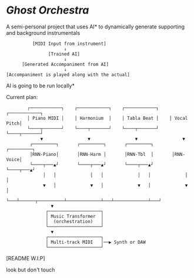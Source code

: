 # ***Ghost Orchestra***
A semi-personal project that uses AI* to dynamically generate supporting and background instrumentals

              [MIDI Input from instrument]
                          ↓
                    [Trained AI]
                          ↓
          [Generated Accompaniment from AI]
                          ↓
    [Accompaniment is played along with the actual]

AI is going to be run locally*


Current plan:

			┌────────────┐    ┌────────────┐    ┌────────────┐    ┌────────────┐
			│ Piano MIDI │    │ Harmonium  │    │ Tabla Beat │    │ Vocal Pitch│
			└────┬───────┘    └────┬───────┘    └────┬───────┘    └────┬───────┘
			     ▼                 ▼                 ▼                 ▼
			 ┌─────────┐       ┌─────────┐       ┌─────────┐       ┌─────────┐
			 │RNN-Piano│       │RNN-Harm │       │RNN-Tbl  │       │RNN-Voice│
			 └────┬───▲┘       └────┬───▲┘       └────┬───▲┘       └────┬───▲┘
			      │   │             │   │             │   │             │   │
			      ▼   │             ▼   │             ▼   │             ▼   │
			      └───┴──────┬──────────┴─────────────┴───┴─────────────┴───┘
					 ▼
			       ┌────────────────────┐
			       │ Music Transformer  │
			       │  (orchestration)   │
			       └────────────────────┘
					 ▼
			       ┌────────────────────┐
			       │ Multi-track MIDI   │──▶ Synth or DAW
			       └────────────────────┘


    
[README W.I.P]

look but don't touch
